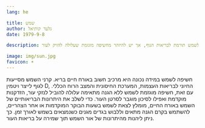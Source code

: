 ```yaml
---
lang: he 

title: שמש
author: גלעד קותיאל
date: 1979-9-8

description: חשיפה מתונה ומוגנת לשמש תורמת לבריאות הגוף, אך יש להיזהר מחשיפה מוגזמת שעלולה להזיק לעור.

image: img/sun.jpg
favicon: ☀️
---
```


חשיפה לשמש במידה נכונה היא מרכיב חשוב באורח חיים בריא. קרני השמש מסייעות לגוף לייצר ויטמין D, החיוני לבריאות העצמות, המערכת החיסונית והמצב הרוח הכללי. עם זאת, חשיפה מוגזמת לשמש ללא הגנה מתאימה עלולה להוביל לנזקי עור, הזדקנות מוקדמת ואפילו לסיכון מוגבר לסרטן העור. כדי לשלב את היתרונות הבריאותיים של השמש באורח החיים, מומלץ לצאת לשמש בשעות הבוקר המוקדמות או אחר הצהריים, להשתמש בקרם הגנה מתאים וללבוש בגדים מגנים כשנמצאים בשמש לאורך זמן. כך ניתן ליהנות מהיתרונות של אור השמש תוך שמירה על בריאות העור.

